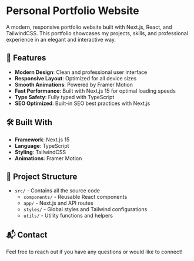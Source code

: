 # Personal Portfolio Website

A modern, responsive portfolio website built with Next.js, React, and TailwindCSS. This portfolio showcases my projects, skills, and professional experience in an elegant and interactive way.

## 🚀 Features

- **Modern Design**: Clean and professional user interface
- **Responsive Layout**: Optimized for all device sizes
- **Smooth Animations**: Powered by Framer Motion
- **Fast Performance**: Built with Next.js 15 for optimal loading speeds
- **Type Safety**: Fully typed with TypeScript
- **SEO Optimized**: Built-in SEO best practices with Next.js


## 🛠️ Built With

- **Framework**: Next.js 15
- **Language**: TypeScript
- **Styling**: TailwindCSS
- **Animations**: Framer Motion


## 📝 Project Structure

- `src/` - Contains all the source code
  - `components/` - Reusable React components
  - `app/` - Next.js and API routes
  - `styles/` - Global styles and Tailwind configurations
  - `utils/` - Utility functions and helpers


## 📬 Contact

Feel free to reach out if you have any questions or would like to connect!
